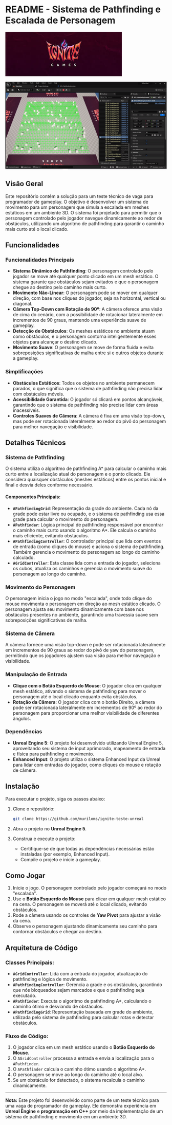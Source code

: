 # README - Sistema de Pathfinding e Escalada de Personagem

![Logo](./resources/logo_ignite.jpg)


![demo](./resources/demo.gif)

## Visão Geral

Este repositório contém a solução para um teste técnico de vaga para programador de gameplay. O objetivo é desenvolver um sistema de movimento para um personagem que simula a escalada em meshes estáticos em um ambiente 3D. O sistema foi projetado para permitir que o personagem controlado pelo jogador navegue dinamicamente ao redor de obstáculos, utilizando um algoritmo de pathfinding para garantir o caminho mais curto até o local clicado.

## Funcionalidades

### Funcionalidades Principais
- **Sistema Dinâmico de Pathfinding**: O personagem controlado pelo jogador se move até qualquer ponto clicado em um mesh estático. O sistema garante que obstáculos sejam evitados e que o personagem chegue ao destino pelo caminho mais curto.
- **Movimento Não-Linear**: O personagem pode se mover em qualquer direção, com base nos cliques do jogador, seja na horizontal, vertical ou diagonal.
- **Câmera Top-Down com Rotação de 90º**: A câmera oferece uma visão de cima do cenário, com a possibilidade de rotacionar lateralmente em incrementos de 90 graus, mantendo uma experiência suave de gameplay.
- **Detecção de Obstáculos**: Os meshes estáticos no ambiente atuam como obstáculos, e o personagem contorna inteligentemente esses objetos para alcançar o destino clicado.
- **Movimento Suave**: O personagem se move de forma fluida e evita sobreposições significativas de malha entre si e outros objetos durante a gameplay.

### Simplificações
- **Obstáculos Estáticos**: Todos os objetos no ambiente permanecem parados, o que significa que o sistema de pathfinding não precisa lidar com obstáculos móveis.
- **Acessibilidade Garantida**: O jogador só clicará em pontos alcançáveis, garantindo que o sistema de pathfinding não precise lidar com áreas inacessíveis.
- **Controles Suaves de Câmera**: A câmera é fixa em uma visão top-down, mas pode ser rotacionada lateralmente ao redor do pivô do personagem para melhor navegação e visibilidade.

## Detalhes Técnicos

### Sistema de Pathfinding
O sistema utiliza o algoritmo de pathfinding A* para calcular o caminho mais curto entre a localização atual do personagem e o ponto clicado. Ele considera quaisquer obstáculos (meshes estáticos) entre os pontos inicial e final e desvia deles conforme necessário.

#### Componentes Principais:
- **`APathfindingGrid`**: Representação da grade do ambiente. Cada nó da grade pode estar livre ou ocupado, e o sistema de pathfinding usa essa grade para calcular o movimento do personagem.
- **`APathfinder`**: Lógica principal de pathfinding responsável por encontrar o caminho mais curto usando o algoritmo A*. Ele calcula o caminho mais eficiente, evitando obstáculos.
- **`APathfindingController`**: O controlador principal que lida com eventos de entrada (como cliques do mouse) e aciona o sistema de pathfinding. Também gerencia o movimento do personagem ao longo do caminho calculado.
- **`AGridController`**: Esta classe lida com a entrada do jogador, seleciona os cubos, atualiza os caminhos e gerencia o movimento suave do personagem ao longo do caminho.

### Movimento do Personagem
O personagem inicia o jogo no modo "escalada", onde todo clique do mouse movimenta o personagem em direção ao mesh estático clicado. O personagem ajusta seu movimento dinamicamente com base nos obstáculos presentes no ambiente, garantindo uma travessia suave sem sobreposições significativas de malha.

### Sistema de Câmera
A câmera fornece uma visão top-down e pode ser rotacionada lateralmente em incrementos de 90 graus ao redor do pivô de yaw do personagem, permitindo que os jogadores ajustem sua visão para melhor navegação e visibilidade.

### Manipulação de Entrada
- **Clique com o Botão Esquerdo do Mouse**: O jogador clica em qualquer mesh estático, ativando o sistema de pathfinding para mover o personagem até o local clicado enquanto evita obstáculos.
- **Rotação da Câmera**: O jogador clica com o botão Direito, a câmera pode ser rotacionada lateralmente em incrementos de 90º ao redor do personagem para proporcionar uma melhor visibilidade de diferentes ângulos.

### Dependências
- **Unreal Engine 5**: O projeto foi desenvolvido utilizando Unreal Engine 5, aproveitando seu sistema de input aprimorado, mapeamento de entrada e física para pathfinding e movimento.
- **Enhanced Input**: O projeto utiliza o sistema Enhanced Input da Unreal para lidar com entradas do jogador, como cliques do mouse e rotação de câmera.

## Instalação

Para executar o projeto, siga os passos abaixo:

1. Clone o repositório:
    ```bash
    git clone https://github.com/muriloms/ignite-teste-unreal
    ```

2. Abra o projeto no **Unreal Engine 5**.

3. Construa e execute o projeto:
    - Certifique-se de que todas as dependências necessárias estão instaladas (por exemplo, Enhanced Input).
    - Compile o projeto e inicie a gameplay.

## Como Jogar

1. Inicie o jogo. O personagem controlado pelo jogador começará no modo "escalada".
2. Use o **Botão Esquerdo do Mouse** para clicar em qualquer mesh estático na cena. O personagem se moverá até o local clicado, evitando obstáculos.
3. Rode a câmera usando os controles de **Yaw Pivot** para ajustar a visão da cena.
4. Observe o personagem ajustando dinamicamente seu caminho para contornar obstáculos e chegar ao destino.

## Arquitetura de Código

### Classes Principais:
- **`AGridController`**: Lida com a entrada do jogador, atualização do pathfinding e lógica de movimento.
- **`APathfindingController`**: Gerencia a grade e os obstáculos, garantindo que nós bloqueados sejam marcados e que o pathfinding seja executado.
- **`APathfinder`**: Executa o algoritmo de pathfinding A*, calculando o caminho ótimo e desviando de obstáculos.
- **`APathfindingGrid`**: Representação baseada em grade do ambiente, utilizada pelo sistema de pathfinding para calcular rotas e detectar obstáculos.

### Fluxo de Código:
1. O jogador clica em um mesh estático usando o **Botão Esquerdo do Mouse**.
2. O `AGridController` processa a entrada e envia a localização para o `APathfinder`.
3. O `APathfinder` calcula o caminho ótimo usando o algoritmo A*.
4. O personagem se move ao longo do caminho até o local alvo.
5. Se um obstáculo for detectado, o sistema recalcula o caminho dinamicamente.



---

**Nota:** Este projeto foi desenvolvido como parte de um teste técnico para uma vaga de programador de gameplay. Ele demonstra experiência em **Unreal Engine** e **programação em C++** por meio da implementação de um sistema de pathfinding e movimento em um ambiente 3D.
